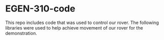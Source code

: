# EGEN-310-code
This repo includes code that was used to control our rover.
The following libraries were used to help achieve movement of our rover for the demonstration. 
